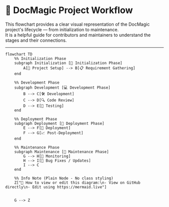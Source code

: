 # 🌟 DocMagic Project Workflow

This flowchart provides a clear visual representation of the DocMagic project's lifecycle — from initialization to maintenance.  
It is a helpful guide for contributors and maintainers to understand the stages and their connections.

---
```mermaid
flowchart TD
    %% Initialization Phase
    subgraph Initialization [🚀 Initialization Phase]
        A[📁 Project Setup] --> B[📋 Requirement Gathering]
    end

    %% Development Phase
    subgraph Development [💻 Development Phase]
        B --> C[🛠 Development]
        C --> D[🔍 Code Review]
        D --> E[🧪 Testing]
    end

    %% Deployment Phase
    subgraph Deployment [🚢 Deployment Phase]
        E --> F[🚀 Deployment]
        F --> G[📈 Post-Deployment]
    end

    %% Maintenance Phase
    subgraph Maintenance [🔧 Maintenance Phase]
        G --> H[📡 Monitoring]
        H --> I[🔁 Bug Fixes / Updates]
        I --> C
    end

    %% Info Note (Plain Node - No class styling)
    Z["📘 How to view or edit this diagram:\n- View on GitHub directly\n- Edit using https://mermaid.live"]


    G --> Z
